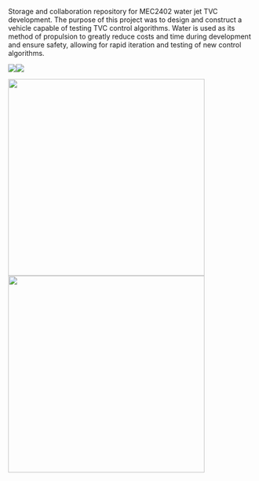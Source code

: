 Storage and collaboration repository for MEC2402 water jet TVC development.
The purpose of this project was to design and construct a vehicle capable of testing TVC control algorithms. Water is used as its method of propulsion to greatly reduce costs and time during development and ensure safety, allowing for rapid iteration and testing of new control algorithms.

![](https://media.giphy.com/media/2V9vB5eAsU8NSTJkN9/giphy.gif)![](https://media.giphy.com/media/GIgA9EUtNizNGvlwWz/giphy.gif)

<img src="https://media.giphy.com/media/2V9vB5eAsU8NSTJkN9/giphy.gif" height="400" /><img src="https://media.giphy.com/media/GIgA9EUtNizNGvlwWz/giphy.gif" height="400" />
